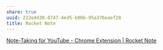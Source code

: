 ```yaml
---
share: true
uuid: 222e4d30-8747-4ed5-b00b-95a376eaef28
title: Rocket Note
---
```

[Note-Taking for YouTube - Chrome Extension | Rocket Note](https://getrocketnote.com/)